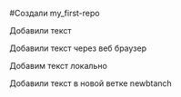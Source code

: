 ﻿#Создали my_first-repo

Добавили текст

Добавили текст через веб браузер

Добавим текст локально

Добавили текст в новой ветке newbtanch